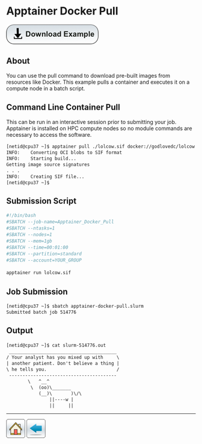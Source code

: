 # Apptainer Docker Pull

[![](/Images/Download-Button.png)](Apptainer-Docker-Pull.tar.gz)

## About
You can use the pull command to download pre-built images from resources like Docker. This example pulls a container and executes it on a compute node in a batch script.

## Command Line Container Pull
This can be run in an interactive session prior to submitting your job. Apptainer is installed on HPC compute nodes so no module commands are necessary to access the software. 
```console
[netid@cpu37 ~]$ apptainer pull ./lolcow.sif docker://godlovedc/lolcow
INFO:    Converting OCI blobs to SIF format
INFO:    Starting build...
Getting image source signatures
. . . 
INFO:    Creating SIF file...
[netid@cpu37 ~]$ 
```

## Submission Script

```bash
#!/bin/bash
#SBATCH --job-name=Apptainer_Docker_Pull
#SBATCH --ntasks=1
#SBATCH --nodes=1             
#SBATCH --mem=1gb                    
#SBATCH --time=00:01:00   
#SBATCH --partition=standard
#SBATCH --account=YOUR_GROUP

apptainer run lolcow.sif
```

## Job Submission
```console
[netid@cpu37 ~]$ sbatch apptainer-docker-pull.slurm 
Submitted batch job 514776
```

## Output
```console
[netid@cpu37 ~]$ cat slurm-514776.out 
 ________________________________________
/ Your analyst has you mixed up with     \
| another patient. Don't believe a thing |
\ he tells you.                          /
 ----------------------------------------
        \   ^__^
         \  (oo)\_______
            (__)\       )\/\
                ||----w |
                ||     ||
```

-------
[![](/Images/home.png)](https://ua-researchcomputing-hpc.github.io/) 
[![](/Images/back.png)](../)
